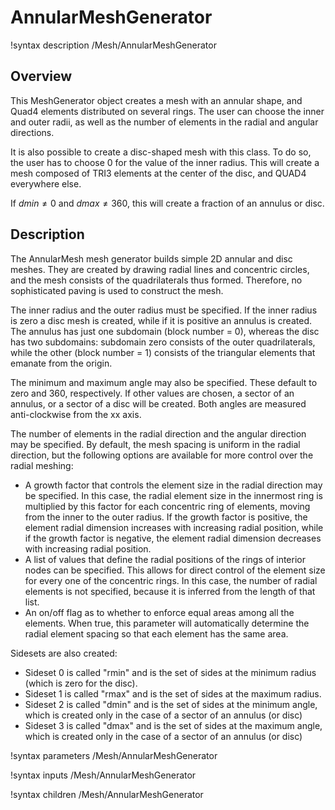 # AnnularMeshGenerator

!syntax description /Mesh/AnnularMeshGenerator

## Overview

This MeshGenerator object creates a mesh with an annular shape, and Quad4 elements distributed on several rings. The user can choose the inner and outer radii, as well as the number of elements in the radial and angular directions.

It is also possible to create a disc-shaped mesh with this class. To do so, the user has to choose 0 for the value of the inner radius. This will create a mesh composed of TRI3 elements at the center of the disc, and QUAD4 everywhere else.

If $dmin \neq 0$ and $dmax \neq 360$, this will create a fraction of an annulus or disc.

## Description

The AnnularMesh mesh generator builds simple 2D annular and disc meshes. They are created by drawing radial lines and concentric circles, and the mesh consists of the quadrilaterals thus formed. Therefore, no sophisticated paving is used to construct the mesh.

The inner radius and the outer radius must be specified. If the inner radius is zero a disc mesh is created, while if it is positive an annulus is created. The annulus has just one subdomain (block number = 0), whereas the disc has two subdomains: subdomain zero consists of the outer quadrilaterals, while the other (block number = 1) consists of the triangular elements that emanate from the origin.

The minimum and maximum angle may also be specified. These default to zero and 360, respectively. If other values are chosen, a sector of an annulus, or a sector of a disc will be created. Both angles are measured anti-clockwise from the xx axis.

The number of elements in the radial direction and the angular direction may be specified. By default, the mesh spacing is uniform in the radial direction, but the following options are available for more control over the radial meshing:
- A growth factor that controls the element size in the radial direction may be specified.  In this case, the radial element size in the innermost ring is multiplied by this factor for each concentric ring of elements, moving from the inner to the outer radius. If the growth factor is positive, the element radial dimension increases with increasing radial position, while if the growth factor is negative, the element radial dimension decreases with increasing radial position.
- A list of values that define the radial positions of the rings of interior nodes can be specified. This allows for direct control of the element size for every one of the concentric rings. In this case, the number of radial elements is not specified, because it is inferred from the length of that list.
- An on/off flag as to whether to enforce equal areas among all the elements. When true, this parameter will automatically determine the radial element spacing so that each element has the same area.

Sidesets are also created:

- Sideset 0 is called "rmin" and is the set of sides at the minimum radius (which is zero for the disc).
- Sideset 1 is called "rmax" and is the set of sides at the maximum radius.
- Sideset 2 is called "dmin" and is the set of sides at the minimum angle, which is created only in the case of a sector of an annulus (or disc)
- Sideset 3 is called "dmax" and is the set of sides at the maximum angle, which is created only in the case of a sector of an annulus (or disc)

!syntax parameters /Mesh/AnnularMeshGenerator

!syntax inputs /Mesh/AnnularMeshGenerator

!syntax children /Mesh/AnnularMeshGenerator
